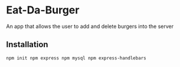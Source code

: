 # Eat-Da-Burger
An app that allows the user to add and delete burgers into the server

## Installation
``
npm init
npm express
npm mysql
npm express-handlebars
``
